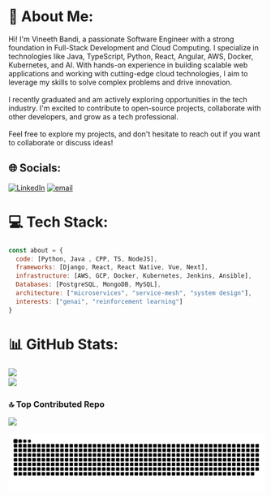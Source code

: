 



# 💫 About Me:
Hi! I'm Vineeth Bandi, a passionate Software Engineer with a strong foundation in Full-Stack Development and Cloud Computing. I specialize in technologies like Java, TypeScript, Python, React, Angular, AWS, Docker, Kubernetes, and AI. With hands-on experience in building scalable web applications and working with cutting-edge cloud technologies, I aim to leverage my skills to solve complex problems and drive innovation.<br><br>I recently graduated and am actively exploring opportunities in the tech industry. I'm excited to contribute to open-source projects, collaborate with other developers, and grow as a tech professional.<br><br>Feel free to explore my projects, and don't hesitate to reach out if you want to collaborate or discuss ideas!


## 🌐 Socials:
[![LinkedIn](https://img.shields.io/badge/LinkedIn-%230077B5.svg?logo=linkedin&logoColor=white)](https://www.linkedin.com/in/vineeth-bandi2/) [![email](https://img.shields.io/badge/Email-D14836?logo=gmail&logoColor=white)](mailto:vineethb535@gmail.com) 

# 💻 Tech Stack:
```javascript
const about = {
  code: [Python, Java , CPP, TS, NodeJS],
  frameworks: [Django, React, React Native, Vue, Next],
  infrastructure: [AWS, GCP, Docker, Kubernetes, Jenkins, Ansible],
  Databases: [PostgreSQL, MongoDB, MySQL],
  architecture: ["microservices", "service-mesh", "system design"],
  interests: ["genai", "reinforcement learning"]
}
```
# 📊 GitHub Stats:
![](https://github-readme-streak-stats.herokuapp.com/?user=vineethbandi&theme=dark&hide_border=true)<br/>
![](https://github-readme-stats.vercel.app/api/top-langs/?username=vineethbandi&theme=dark&hide_border=true&include_all_commits=true&count_private=true&layout=compact)

### 🔝 Top Contributed Repo
![](https://github-contributor-stats.vercel.app/api?username=vineethbandi&limit=5&theme=dark&combine_all_yearly_contributions=true)

<picture>
  <source media="(prefers-color-scheme: dark)" srcset="https://raw.githubusercontent.com/vineethbandi/vineethbandi/output/github-snake-dark.svg" />
  <source media="(prefers-color-scheme: light)" srcset="https://raw.githubusercontent.com/vineethbandi/vineethbandi/output/github-snake.svg" />
  <img alt="github-snake" src="https://raw.githubusercontent.com/vineethbandi/vineethbandi/output/github-snake.svg" />
</picture>

<!-- Proudly created with GPRM ( https://gprm.itsvg.in ) -->

